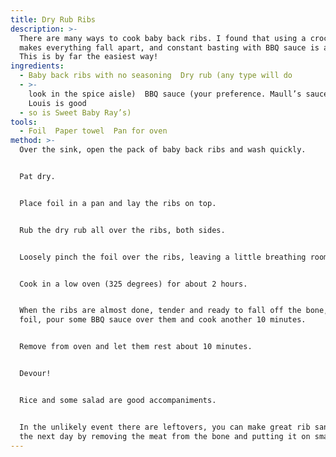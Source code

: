 ```yaml
---
title: Dry Rub Ribs
description: >-
  There are many ways to cook baby back ribs. I found that using a crock pot
  makes everything fall apart, and constant basting with BBQ sauce is a hassle.
  This is by far the easiest way!
ingredients:
  - Baby back ribs with no seasoning  Dry rub (any type will do
  - >-
    look in the spice aisle)  BBQ sauce (your preference. Maull’s sauce from St.
    Louis is good
  - so is Sweet Baby Ray’s)
tools:
  - Foil  Paper towel  Pan for oven
method: >-
  Over the sink, open the pack of baby back ribs and wash quickly.


  Pat dry.


  Place foil in a pan and lay the ribs on top.


  Rub the dry rub all over the ribs, both sides.


  Loosely pinch the foil over the ribs, leaving a little breathing room


  Cook in a low oven (325 degrees) for about 2 hours.


  When the ribs are almost done, tender and ready to fall off the bone, open the
  foil, pour some BBQ sauce over them and cook another 10 minutes.


  Remove from oven and let them rest about 10 minutes.


  Devour!


  Rice and some salad are good accompaniments.


  In the unlikely event there are leftovers, you can make great rib sandwiches
  the next day by removing the meat from the bone and putting it on small buns.
---
```


